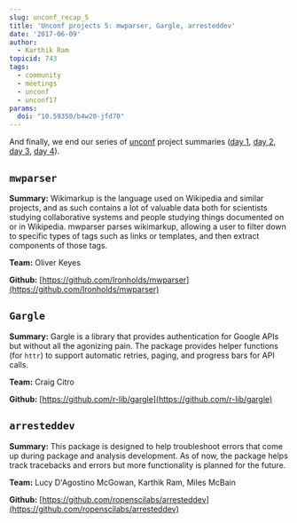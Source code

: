 ```yaml
---
slug: unconf_recap_5
title: 'Unconf projects 5: mwparser, Gargle, arresteddev'
date: '2017-06-09'
author:
  - Karthik Ram
topicid: 743
tags:
  - community
  - meetings
  - unconf
  - unconf17
params:
  doi: "10.59350/b4w20-jfd70"
---
```


And finally, we end our series of [unconf](/blog/2017/06/02/unconf2017) project summaries ([day 1](/blog/2017/06/05/unconf_recap_1), [day 2](/blog/2017/06/06/unconf_recap_2), [day 3](/blog/2017/06/07/unconf_projects_3), [day 4](/blog/2017/06/08/unconf_recap_4)).


## `mwparser`

**Summary:**  Wikimarkup is the language used on Wikipedia and similar projects, and as such contains a lot of valuable data both for scientists studying collaborative systems and people studying things documented on or in Wikipedia. mwparser parses wikimarkup, allowing a user to filter down to specific types of tags such as links or templates, and then extract components of those tags.

**Team:** Oliver Keyes

**Github:** [https://github.com/Ironholds/mwparser](https://github.com/Ironholds/mwparser)

## `Gargle`

**Summary:** Gargle is a library that provides authentication for Google APIs but without all the agonizing pain. The package provides helper functions (for `httr`) to support automatic retries, paging, and progress bars for API calls.

**Team:** Craig Citro

**Github:** [https://github.com/r-lib/gargle](https://github.com/r-lib/gargle)

## `arresteddev`

**Summary:** This package is designed to help troubleshoot errors that come up during package and analysis development. As of now, the package helps track tracebacks and errors but more functionality is planned for the future.

**Team:** Lucy D'Agostino McGowan, Karthik Ram, Miles McBain

**Github:** [https://github.com/ropenscilabs/arresteddev](https://github.com/ropenscilabs/arresteddev)


